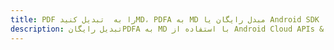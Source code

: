 ---title: PDF را به  تبدیل کنیدMD، PDFA به MD مبدل رایگان یا Android SDKdescription: تبدیل رایگانPDFA به MD با استفاده از Android Cloud APIs & SDK همچنین اسناد PDF را در Cloud ایجاد، ویرایش و رندر کنید.---